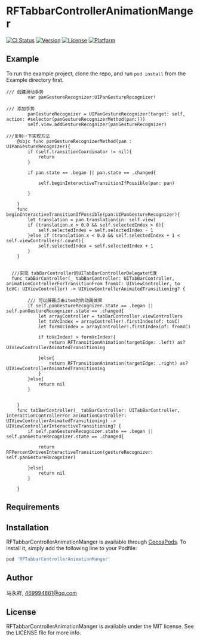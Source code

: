 # RFTabbarControllerAnimationManger

[![CI Status](https://img.shields.io/travis/马永祥/RFTabbarControllerAnimationManger.svg?style=flat)](https://travis-ci.org/马永祥/RFTabbarControllerAnimationManger)
[![Version](https://img.shields.io/cocoapods/v/RFTabbarControllerAnimationManger.svg?style=flat)](https://cocoapods.org/pods/RFTabbarControllerAnimationManger)
[![License](https://img.shields.io/cocoapods/l/RFTabbarControllerAnimationManger.svg?style=flat)](https://cocoapods.org/pods/RFTabbarControllerAnimationManger)
[![Platform](https://img.shields.io/cocoapods/p/RFTabbarControllerAnimationManger.svg?style=flat)](https://cocoapods.org/pods/RFTabbarControllerAnimationManger)

## Example

To run the example project, clone the repo, and run `pod install` from the Example directory first.
```
/// 创建滑动手势
 		var panGestureRecognizer:UIPanGestureRecognizer!

/// 添加手势
 		panGestureRecognizer = UIPanGestureRecognizer(target: self, action: #selector(panGestureRecognizerMethod(pan:)))
        self.view.addGestureRecognizer(panGestureRecognizer)

///复制一下实现方法
    @objc func panGestureRecognizerMethod(pan : UIPanGestureRecognizer){
        if (self.transitionCoordinator != nil){
            return
        }
        
        if pan.state == .began || pan.state == .changed{
            
            self.beginInteractiveTransitionIfPossible(pan: pan)
            
        }

    }
    func beginInteractiveTransitionIfPossible(pan:UIPanGestureRecognizer){
        let translation = pan.translation(in: self.view)
        if (translation.x > 0.0 && self.selectedIndex > 0){
            self.selectedIndex = self.selectedIndex - 1
        }else if (translation.x < 0.0 && self.selectedIndex + 1 < self.viewControllers!.count){
            self.selectedIndex = self.selectedIndex + 1
        }
    }


  ///实现 tabBarController的UITabBarControllerDelegate代理
  func tabBarController(_ tabBarController: UITabBarController, animationControllerForTransitionFrom fromVC: UIViewController, to toVC: UIViewController) -> UIViewControllerAnimatedTransitioning? {
        
        /// 可以屏蔽点击item时的动画效果
        if self.panGestureRecognizer.state == .began || self.panGestureRecognizer.state == .changed{
            let arrayController = tabBarController.viewControllers
            let toVcIndex = arrayController!.firstIndex(of: toVC)
            let formVcIndex = arrayController!.firstIndex(of: fromVC)
            
            if toVcIndex! > formVcIndex!{
                return RFTransitionAnimation(targetEdge: .left) as? UIViewControllerAnimatedTransitioning
                
            }else{
                return RFTransitionAnimation(targetEdge: .right) as? UIViewControllerAnimatedTransitioning
            }
        }else{
            return nil
        }
        
        
    }
    func tabBarController(_ tabBarController: UITabBarController, interactionControllerFor animationController: UIViewControllerAnimatedTransitioning) -> UIViewControllerInteractiveTransitioning? {
        if self.panGestureRecognizer.state == .began || self.panGestureRecognizer.state == .changed{
            
            return RFPercentDrivenInteractiveTransition(gestureRecognizer: self.panGestureRecognizer)
            
        }else{
            return nil
        }
        
    }

```

## Requirements

## Installation

RFTabbarControllerAnimationManger is available through [CocoaPods](https://cocoapods.org). To install
it, simply add the following line to your Podfile:

```ruby
pod 'RFTabbarControllerAnimationManger'
```

## Author

马永祥, 469994861@qq.com

## License

RFTabbarControllerAnimationManger is available under the MIT license. See the LICENSE file for more info.

